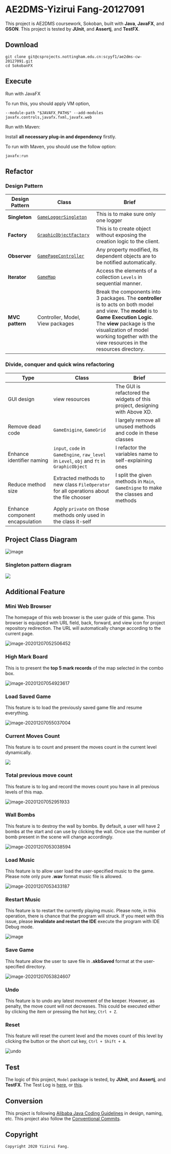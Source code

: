 # AE2DMS-Yizirui Fang-20127091

This project is AE2DMS coursework, Sokoban, built with **Java**, **JavaFX**, and **GSON**. This project is tested by **JUnit**, and **Assertj**, and **TestFX**.

## Download

```
git clone git@csprojects.nottingham.edu.cn:scyyf1/ae2dms-cw-20127091.git
cd SokobanFX
```



## Execute

Run with JavaFX

To run this, you should apply VM option,

```
--module-path "$JAVAFX_PATH$" --add-modules javafx.controls,javafx.fxml,javafx.web
```

Run with Maven:

Install **all necessary plug-in and dependency** firstly.

To run with Maven, you should use the follow option:

```
javafx:run
```



## Refactor

### Design Pattern

| Design Pattern  | Class                                                        | Brief                                                        |
| --------------- | ------------------------------------------------------------ | ------------------------------------------------------------ |
| **Singleton**   | [`GameLoggerSingleton`](https://csprojects.nottingham.edu.cn/scyyf1/ae2dms-cw-20127091/-/blob/master/SokobanFX/src/main/java/com/ae2dms/model/GameLoggerSingleton.java) | This is to make sure only one logger                         |
| **Factory**     | [`GraphicObjectFactory`](https://csprojects.nottingham.edu.cn/scyyf1/ae2dms-cw-20127091/-/blob/master/SokobanFX/src/main/java/com/ae2dms/model/GraphicObjectFactory.java) | This is to create object without exposing the creation logic to the client. |
| **Observer**    | [`GamePageController`](https://csprojects.nottingham.edu.cn/scyyf1/ae2dms-cw-20127091/-/blob/master/SokobanFX/src/main/java/com/ae2dms/controller/GamePageController.java) | Any property modified, its dependent objects are to be notified automatically. |
| **Iterator**    | [`GameMap`](https://csprojects.nottingham.edu.cn/scyyf1/ae2dms-cw-20127091/-/blob/master/SokobanFX/src/main/java/com/ae2dms/model/GameMap.java) | Access the elements of a collection `Levels` in sequential manner. |
| **MVC pattern** | Controller, Model, View packages                             | Break the components into 3 packages. The **controller** is to acts on both model and view. The **model** is to **Game Execution Logic**. The **view** package is the visualization of model working together with the view resources in the resources directory. |



### Divide, conquer and quick wins refactoring

| Type                            | Class                                                        | Brief                                                        |
| ------------------------------- | ------------------------------------------------------------ | ------------------------------------------------------------ |
| GUI design                      | view resources                                               | The GUI is refactored the widgets of this project, designing with Above XD. |
| Remove dead code                | `GameEnigine`, `GameGrid`                                    | I largely remove all unused methods and code in  these classes |
| Enhance identifier naming       | `input`, `code` in `GameEngine`, `raw_level` in `Level`, `obj` and `ft` in `GraphicObject` | I refactor the variables name to self-explaining ones        |
| Reduce method size              | Extracted methods to new class `FileOperator` for all operations about the file chooser | I split the given methods in `Main`, `GameEnigne` to make the classes and methods |
| Enhance component encapsulation | Apply `private` on those methods only used in the class it-self |                                                              |

## Project Class Diagram

![image](docs/img/Class_Diagram_Overall.png)

### Singleton pattern diagram

![](docs/img/Class_Diagram1.png)

## Additional Feature

### Mini Web Browser

The homepage of this web browser is the user guide of this game. This browser is equipped with URL field, back, forward, and view icon for project repository redirection. The URL will automatically change according to the current page.

![image-20201207052506452](docs/img/web_broswer.png)

### High Mark Board

This is to present the **top 5 mark records** of the map selected in the combo box. 

![image-20201207054923617](docs/img/high_mark.png)

### Load Saved Game

This feature is to load the previously saved game file and resume everything.

![image-20201207055037004](docs/img/load_saved.png)

### Current Moves Count

This feature is to count and present the moves count in the current level dynamically. 

![](docs/img/moves_count.png)

### Total previous move count

This feature is to log and record the moves count you have in all previous levels of this map.

![image-20201207052951933](docs/img/total_previous.png)

### Wall Bombs

This feature is to destroy the wall by bombs. By default, a user will have 2 bombs at the start and can use by clicking the wall. Once use the number of bomb present in the scene will change accordingly.

![image-20201207053038594](docs/img/wall_bombs.png)

### Load Music

This feature is to allow user load the user-specified music to the game. Please note only pure **.wav** format music file is allowed.

![image-20201207053433187](docs/img/load_music.png) 

### Restart Music

This feature is to restart the currently playing music. Please note, in this operation, there is chance that the program will struck. If you meet with this issue, please   **invalidate and restart the IDE** execute the program with IDE Debug mode.

![image](docs/img/restart_music.png)

### Save Game

This feature allow the user to save file in **.skbSaved** format at the user-specified directory.

![image-20201207053824607](docs/img/save_game.png)

### Undo

This feature is to undo any latest movement of the keeper. However, as penalty, the move count will not decreases. This could be executed either by clicking the item or pressing the hot key, `Ctrl + Z`.

### Reset

This feature will reset the current level and the moves count of this level by clicking the button or the short cut key, `Ctrl + Shift + A`.

![undo](docs/img/undo.png)

## Test

The logic of this project, `Model` package is tested, by **JUnit**, and **Assertj**, and **TestFX**. The Test Log is [here](docs/test_log.md), or [this](https://csprojects.nottingham.edu.cn/scyyf1/ae2dms-cw-20127091/-/blob/master/docs/test_log.md).

## Conversion

This project is following [Alibaba Java Coding Guidelines](https://github.com/alibaba/Alibaba-Java-Coding-Guidelines) in design, naming, etc. This project also follow the [Conventional Commits](https://www.conventionalcommits.org/en/v1.0.0/).

## Copyright

```
Copyright 2020 Yizirui Fang.
```